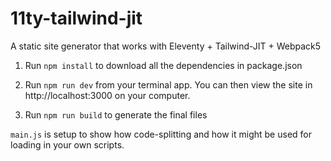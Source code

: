 # 11ty-tailwind-jit
A static site generator that works with Eleventy + Tailwind-JIT + Webpack5


1. Run `npm install` to download all the dependencies in package.json
2. Run `npm run dev` from your terminal app. You can then view the site in http://localhost:3000 on your computer.


3. Run `npm run build` to generate the final files


`main.js` is setup to show how code-splitting and how it might be used for loading in your own scripts.

